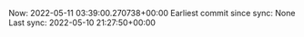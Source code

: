 Now: 2022-05-11 03:39:00.270738+00:00 Earliest commit since sync: None Last sync: 2022-05-10 21:27:50+00:00
